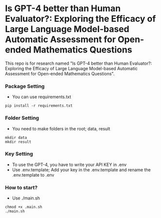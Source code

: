 # Is GPT-4 better than Human Evaluator?: Exploring the Efficacy of Large Language Model-based Automatic Assessment for Open-ended Mathematics Questions

This repo is for research named "Is GPT-4 better than Human Evaluator?: Exploring the Efficacy of Large Language Model-based Automatic Assessment for Open-ended Mathematics Questions".

### Package Setting
- You can use requirements.txt
```
pip install -r requirements.txt
```

### Folder Setting
- You need to make folders in the root; data, result
```
mkdir data
mkdir result
```

### Key Setting
- To use the GPT-4, you have to write your API KEY in .env
- Use .env.template; Add your key in the .env.template and rename the .env.template to .env

### How to start?
- Use ./main.sh
```
chmod +x .main.sh
./main.sh
```